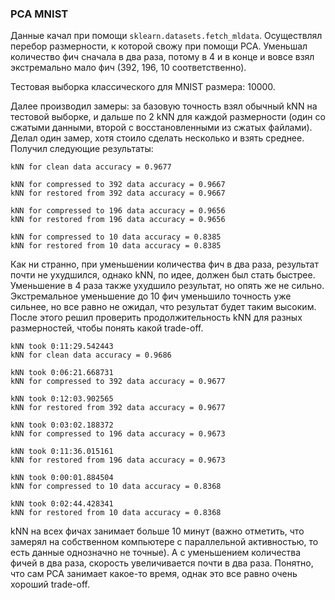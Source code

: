 ### PCA MNIST

Данные качал при помощи `sklearn.datasets.fetch_mldata`. Осуществлял перебор размерности, к которой свожу при помощи PCA. Уменьшал количество фич сначала в два раза, потому в 4 и в конце и вовсе взял экстремально мало фич (392, 196, 10 соответственно).

Тестовая выборка классического для MNIST размера: 10000.

Далее производил замеры: за базовую точность взял обычный kNN на тестовой выборке, и дальше по 2 kNN для каждой размерности (один со сжатыми данными, второй с восстановленными из сжатых файлами). Делал один замер, хотя стоило сделать несколько и взять среднее. Получил следующие результаты:

```
kNN for clean data accuracy = 0.9677

kNN for compressed to 392 data accuracy = 0.9667
kNN for restored from 392 data accuracy = 0.9667

kNN for compressed to 196 data accuracy = 0.9656
kNN for restored from 196 data accuracy = 0.9656

kNN for compressed to 10 data accuracy = 0.8385
kNN for restored from 10 data accuracy = 0.8385
```

Как ни странно, при уменьшении количества фич в два раза, результат почти не ухудшился, однако kNN, по идее, должен был стать быстрее. Уменьшение в 4 раза также ухудшило результат, но опять же не сильно. Экстремальное уменьшение до 10 фич уменьшило точность уже сильнее, но все равно не ожидал, что результат будет таким высоким. После этого решил проверить продолжительность kNN для разных размерностей, чтобы понять какой trade-off.

```
kNN took 0:11:29.542443
kNN for clean data accuracy = 0.9686

kNN took 0:06:21.668731
kNN for compressed to 392 data accuracy = 0.9677

kNN took 0:12:03.902565
kNN for restored from 392 data accuracy = 0.9677

kNN took 0:03:02.188372
kNN for compressed to 196 data accuracy = 0.9673

kNN took 0:11:36.015161
kNN for restored from 196 data accuracy = 0.9673

kNN took 0:00:01.884504
kNN for compressed to 10 data accuracy = 0.8368

kNN took 0:02:44.428341
kNN for restored from 10 data accuracy = 0.8368
```

kNN на всех фичах занимает больше 10 минут (важно отметить, что замерял на собственном компьютере с параллельной активностью, то есть данные однозначно не точные). А с уменьшением количества фичей в два раза, скорость увеличивается почти в два раза. Понятно, что сам PCA занимает какое-то время, однак это все равно очень хороший trade-off.
